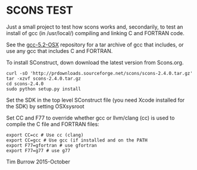 # SCONS TEST #

Just a small project to test how scons works and, secondarily, to test an install of gcc (in /usr/local/) compiling and linking C and FORTRAN code.

See the <a href='https://github.com/timburrow/gcc-5.2-OSX'>gcc-5.2-OSX</a> repository for a tar archive of gcc that includes, or use any gcc that includes C and FORTRAN.

To install SConstruct, down download the latest version from <a hrefp='http://scons.org/download.php'>Scons.org</a>. 
```
curl -sO 'http://prdownloads.sourceforge.net/scons/scons-2.4.0.tar.gz'
tar -xzvf scons-2.4.0.tar.gz
cd scons-2.4.0
sudo python setup.py install
```

Set the SDK in the top level SConstruct file (you need Xcode installed for the SDK) by setting OSXsysroot

Set CC and F77 to override whether gcc or llvm/clang (cc) is used to compile the C file and FORTRAN files:

```
export CC=cc # Use cc (clang)
export CC=gcc # Use gcc (if installed and on the PATH
export F77=gfortran # use gfortran
export F77=g77 # use g77 
```

Tim Burrow 2015-October
